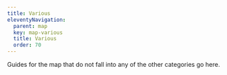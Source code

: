 ```yaml
---
title: Various
eleventyNavigation:
  parent: map
  key: map-various
  title: Various
  order: 70
---
```


Guides for the map that do not fall into any of the other categories go here.
